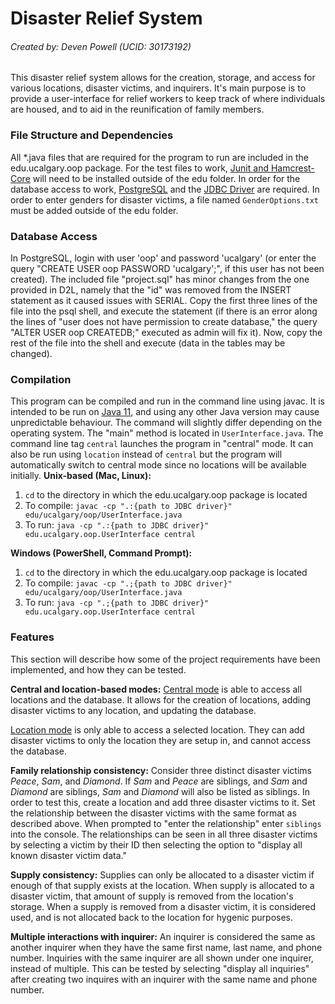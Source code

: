 # Disaster Relief System
###### Created by: Deven Powell (UCID: 30173192)

This disaster relief system allows for the creation, storage, and access for various locations, disaster victims, and inquirers. It's main purpose is to provide a user-interface for relief workers to keep track of where individuals are housed, and to aid in the reunification of family members. 

### File Structure and Dependencies
All *.java files that are required for the program to run are included in the edu.ucalgary.oop package. For the test files to work, [Junit and Hamcrest-Core](https://github.com/junit-team/junit4?tab=readme-ov-file) will need to be installed outside of the edu folder. In order for the database access to work, [PostgreSQL](https://www.postgresql.org/download/) and the [JDBC Driver](https://jdbc.postgresql.org/download/) are required. In order to enter genders for disaster victims, a file named `GenderOptions.txt` must be added outside of the edu folder. 

### Database Access
In PostgreSQL, login with user 'oop' and password 'ucalgary' (or enter the query "CREATE USER oop PASSWORD 'ucalgary';", if this user has not been created). The included file "project.sql" has minor changes from the one provided in D2L, namely that the "id" was removed from the INSERT statement as it caused issues with SERIAL. Copy the first three lines of the file into the psql shell, and execute the statement (if there is an error along the lines of "user does not have permission to create database," the query "ALTER USER oop CREATEDB;" executed as admin will fix it). Now, copy the rest of the file into the shell and execute (data in the tables may be changed). 

### Compilation
This program can be compiled and run in the command line using javac. It is intended to be run on [Java 11](https://www.oracle.com/ca-en/java/technologies/javase/jdk11-archive-downloads.html), and using any other Java version may cause unpredictable behaviour. The command will slightly differ depending on the operating system. The "main" method is located in `UserInterface.java`. The command line tag `central` launches the program in "central" mode. It can also be run using `location` instead of `central` but the program will automatically switch to central mode since no locations will be available initially.
<b>Unix-based (Mac, Linux):</b>
1. `cd` to the directory in which the edu.ucalgary.oop package is located
2. To compile: `javac -cp ".:{path to JDBC driver}" edu/ucalgary/oop/UserInterface.java`
3. To run: `java -cp ".:{path to JDBC driver}" edu.ucalgary.oop.UserInterface central`

<b>Windows (PowerShell, Command Prompt):</b>
1. `cd` to the directory in which the edu.ucalgary.oop package is located
2. To compile: `javac -cp ".;{path to JDBC driver}" edu/ucalgary/oop/UserInterface.java`
3. To run: `java -cp ".;{path to JDBC driver}" edu.ucalgary.oop.UserInterface central`

### Features
This section will describe how some of the project requirements have been implemented, and how they can be tested.

<b>Central and location-based modes:</b>
<u>Central mode</u> is able to access all locations and the database. It allows for the creation of locations, adding disaster victims to any location, and updating the database.

<u>Location mode</u> is only able to access a selected location. They can add disaster victims to only the location they are setup in, and cannot access the database.

<b>Family relationship consistency:</b>
Consider three distinct disaster victims <i>Peace</i>, <i>Sam</i>, and <i>Diamond</i>. If <i>Sam</i> and <i>Peace</i> are siblings, and <i>Sam</i> and <i>Diamond</i> are siblings, <i>Sam</i> and <i>Diamond</i> will also be listed as siblings. In order to test this, create a location and add three disaster victims to it. Set the relationship between the disaster victims with the same format as described above. When prompted to "enter the relationship" enter `siblings` into the console. The relationships can be seen in all three disaster victims by selecting a victim by their ID then selecting the option to "display all known disaster victim data."

<b>Supply consistency:</b>
Supplies can only be allocated to a disaster victim if enough of that supply exists at the location. When supply is allocated to a disaster victim, that amount of supply is removed from the location's storage. When a supply is removed from a disaster victim, it is considered used, and is not allocated back to the location for hygenic purposes. 

<b>Multiple interactions with inquirer:</b>
An inquirer is considered the same as another inquirer when they have the same first name, last name, and phone number. Inquiries with the same inquirer are all shown under one inquirer, instead of multiple. This can be tested by selecting "display all inquiries" after creating two inquires with an inquirer with the same name and phone number.